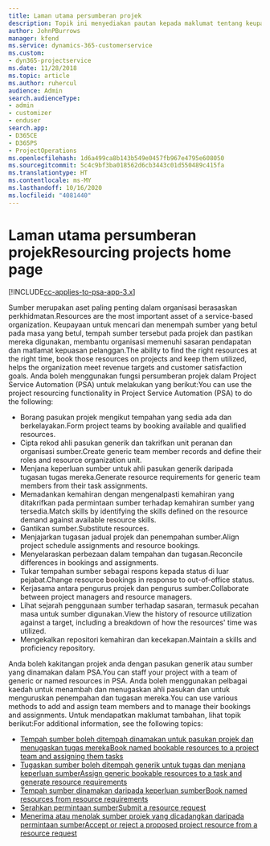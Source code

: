 ```yaml
---
title: Laman utama persumberan projek
description: Topik ini menyediakan pautan kepada maklumat tentang keupayaan pengurusan sumber dalam Project Service Automation (PSA) untuk Dynamics 365.
author: JohnPBurrows
manager: kfend
ms.service: dynamics-365-customerservice
ms.custom:
- dyn365-projectservice
ms.date: 11/28/2018
ms.topic: article
ms.author: ruhercul
audience: Admin
search.audienceType:
- admin
- customizer
- enduser
search.app:
- D365CE
- D365PS
- ProjectOperations
ms.openlocfilehash: 1d6a499ca8b143b549e0457fb967e4795e608050
ms.sourcegitcommit: 5c4c9bf3ba018562d6cb3443c01d550489c415fa
ms.translationtype: HT
ms.contentlocale: ms-MY
ms.lasthandoff: 10/16/2020
ms.locfileid: "4081440"
---
```

# <a name="resourcing-projects-home-page"></a><span data-ttu-id="8a933-103">Laman utama persumberan projek</span><span class="sxs-lookup"><span data-stu-id="8a933-103">Resourcing projects home page</span></span>

[!INCLUDE[cc-applies-to-psa-app-3.x](../includes/cc-applies-to-psa-app-3x.md)]

<span data-ttu-id="8a933-104">Sumber merupakan aset paling penting dalam organisasi berasaskan perkhidmatan.</span><span class="sxs-lookup"><span data-stu-id="8a933-104">Resources are the most important asset of a service-based organization.</span></span> <span data-ttu-id="8a933-105">Keupayaan untuk mencari dan menempah sumber yang betul pada masa yang betul, tempah sumber tersebut pada projek dan pastikan mereka digunakan, membantu organisasi memenuhi sasaran pendapatan dan matlamat kepuasan pelanggan.</span><span class="sxs-lookup"><span data-stu-id="8a933-105">The ability to find the right resources at the right time, book those resources on projects and keep them utilized, helps the organization meet revenue targets and customer satisfaction goals.</span></span> <span data-ttu-id="8a933-106">Anda boleh menggunakan fungsi persumberan projek dalam Project Service Automation (PSA) untuk melakukan yang berikut:</span><span class="sxs-lookup"><span data-stu-id="8a933-106">You can use the project resourcing functionality in Project Service Automation (PSA) to do the following:</span></span>

- <span data-ttu-id="8a933-107">Borang pasukan projek mengikut tempahan yang sedia ada dan berkelayakan.</span><span class="sxs-lookup"><span data-stu-id="8a933-107">Form project teams by booking available and qualified resources.</span></span>
- <span data-ttu-id="8a933-108">Cipta rekod ahli pasukan generik dan takrifkan unit peranan dan organisasi sumber.</span><span class="sxs-lookup"><span data-stu-id="8a933-108">Create generic team member records and define their roles and resource organization unit.</span></span>
- <span data-ttu-id="8a933-109">Menjana keperluan sumber untuk ahli pasukan generik daripada tugasan tugas mereka.</span><span class="sxs-lookup"><span data-stu-id="8a933-109">Generate resource requirements for generic team members from their task assignments.</span></span>
- <span data-ttu-id="8a933-110">Memadankan kemahiran dengan mengenalpasti kemahiran yang ditakrifkan pada permintaan sumber terhadap kemahiran sumber yang tersedia.</span><span class="sxs-lookup"><span data-stu-id="8a933-110">Match skills by identifying the skills defined on the resource demand against available resource skills.</span></span>
- <span data-ttu-id="8a933-111">Gantikan sumber.</span><span class="sxs-lookup"><span data-stu-id="8a933-111">Substitute resources.</span></span>
- <span data-ttu-id="8a933-112">Menjajarkan tugasan jadual projek dan penempahan sumber.</span><span class="sxs-lookup"><span data-stu-id="8a933-112">Align project schedule assignments and resource bookings.</span></span>
- <span data-ttu-id="8a933-113">Menyelaraskan perbezaan dalam tempahan dan tugasan.</span><span class="sxs-lookup"><span data-stu-id="8a933-113">Reconcile differences in bookings and assignments.</span></span>
- <span data-ttu-id="8a933-114">Tukar tempahan sumber sebagai respons kepada status di luar pejabat.</span><span class="sxs-lookup"><span data-stu-id="8a933-114">Change resource bookings in response to out-of-office status.</span></span>
- <span data-ttu-id="8a933-115">Kerjasama antara pengurus projek dan pengurus sumber.</span><span class="sxs-lookup"><span data-stu-id="8a933-115">Collaborate between project managers and resource managers.</span></span>
- <span data-ttu-id="8a933-116">Lihat sejarah penggunaan sumber terhadap sasaran, termasuk pecahan masa untuk sumber digunakan.</span><span class="sxs-lookup"><span data-stu-id="8a933-116">View the history of resource utilization against a target, including a breakdown of how the resources' time was utilized.</span></span>
- <span data-ttu-id="8a933-117">Mengekalkan repositori kemahiran dan kecekapan.</span><span class="sxs-lookup"><span data-stu-id="8a933-117">Maintain a skills and proficiency repository.</span></span>


<span data-ttu-id="8a933-118">Anda boleh kakitangan projek anda dengan pasukan generik atau sumber yang dinamakan dalam PSA.</span><span class="sxs-lookup"><span data-stu-id="8a933-118">You can staff your project with a team of generic or named resources in PSA.</span></span> <span data-ttu-id="8a933-119">Anda boleh menggunakan pelbagai kaedah untuk menambah dan menugaskan ahli pasukan dan untuk menguruskan penempahan dan tugasan mereka.</span><span class="sxs-lookup"><span data-stu-id="8a933-119">You can use various methods to add and assign team members and to manage their bookings and assignments.</span></span> <span data-ttu-id="8a933-120">Untuk mendapatkan maklumat tambahan, lihat topik berikut:</span><span class="sxs-lookup"><span data-stu-id="8a933-120">For additional information, see the following topics:</span></span>

- [<span data-ttu-id="8a933-121">Tempah sumber boleh ditempah dinamakan untuk pasukan projek dan menugaskan tugas mereka</span><span class="sxs-lookup"><span data-stu-id="8a933-121">Book named bookable resources to a project team and assigning them tasks</span></span>](assign-named-bookable-resource.md)
- [<span data-ttu-id="8a933-122">Tugaskan sumber boleh ditempah generik untuk tugas dan menjana keperluan sumber</span><span class="sxs-lookup"><span data-stu-id="8a933-122">Assign generic bookable resources to a task and generate resource requirements</span></span>](assign-generic-bookable-resource.md)
- [<span data-ttu-id="8a933-123">Tempah sumber dinamakan daripada keperluan sumber</span><span class="sxs-lookup"><span data-stu-id="8a933-123">Book named resources from resource requirements</span></span>](book-named-resource.md)
- [<span data-ttu-id="8a933-124">Serahkan permintaan sumber</span><span class="sxs-lookup"><span data-stu-id="8a933-124">Submit a resource request</span></span>](submit-resource-request.md)
- [<span data-ttu-id="8a933-125">Menerima atau menolak sumber projek yang dicadangkan daripada permintaan sumber</span><span class="sxs-lookup"><span data-stu-id="8a933-125">Accept or reject a proposed project resource from a resource request</span></span>](accept-reject-proposed-resource.md)
